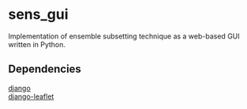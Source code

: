 # sens_gui

Implementation of ensemble subsetting technique as a web-based GUI written in Python.

## Dependencies
<a href="https://github.com/django/django">django</a>
<br>
<a href="https://github.com/makinacorpus/django-leaflet?">django-leaflet</a>
